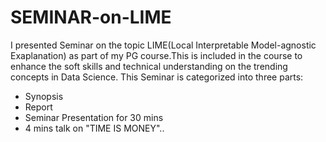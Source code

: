 # SEMINAR-on-LIME

I presented Seminar on the topic LIME(Local Interpretable Model-agnostic Exaplanation) as part of my PG course.This is included in the course to enhance the soft skills and technical understanding on the trending concepts in Data Science. This Seminar is categorized into three parts:

* Synopsis
* Report
* Seminar Presentation for 30 mins
* 4 mins talk on "TIME IS MONEY"..
